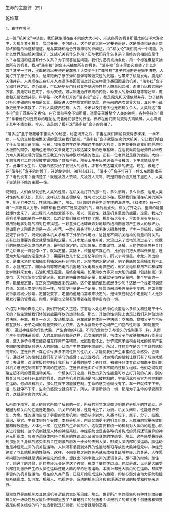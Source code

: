 生命的主旋律（四）

乾坤草


    4．真性在哪里

    上一篇“机关论”中谈到，我们就生活在由不同的大大小小、形式各异的机关所组成的汪洋大海之中，大机关套小机关，层层叠叠，不可胜计。这个结论大家一定要去验证，这是悟道和证道走向最终彻悟的物证和理证，是与实际相结合开眼即得的世间法。由“机关论”我们提出一个问题，为什么世界是由机关组成了，这些机关有什么作用？它与我们有什么关系？最终的真相到底是什么？与悟道和证道有什么关系？为了回答这些问题，我们先把机关抽象化，用一个标准模型来抽象所有的机关，我用“藩多拉”的盒子来抽象所有的机关。“藩多拉”盒子里面究竟装了什么东西？盒子一打开，里面是跑出天使还是魔鬼？人类至今对“藩多拉”盒子的秘密还是搞不清楚，人类打开了原子的机关，结果跑出了原子弹和氢弹等等毁灭性的武器，也带来了核能发电，魔鬼和天使并存。人类现在正在打开人类遗传基因图谱及其它生物遗传基因图谱的机关，“藩多拉”盒子全部打开之后，作为武器，可以研制专门针对某些基因特性的人群基因武器，杀伤力比核武器还厉害，魔鬼可以狂笑了。作为天使，可以制造治疗疾病的药物，改善人的身体缺陷等等壮举，魔鬼和天使依然并存。科学每一次革命打开的“藩多拉”盒子，都是魔鬼和天使依然并存，分子结构分析和电磁的应用都是如此，既促进人类物质文明的发展，也带来的两次世界大战，其它中小战争更是不计其数了，古代人类使用弓箭、大刀、长矛以及打埋伏也是用机关杀人。人类对这“藩多拉”盒子既高兴又害怕，在它面前完全不知所措，迷惘笼罩着整个人类的神经，各种各样的“疯子”拿着他们似是而非的理论在兜售他们邪恶的行径。世界在他们面前变得支离破碎，人心沉溺于其中不能自拔。今天，该是到了揭开这“藩多拉”盒子的真相了。

    “藩多拉”盒子隐藏着宇宙最大的秘密，秘密揭开之后，宇宙在我们面前将变得赤裸裸、一丝不挂，一切的真相都完整无误的呈现在我们面前。“藩多拉”盒子就是生命的大机关，它让我们明白了什么叫做大道至简。今日，我有幸的在这里讲解这生命的大机关，首先我要感谢我们的导游和太极网的阿杂，是两位老师的文章奠定了我写这篇文章的思维基础，在这我向两位老师日以继夜的为人类新文明的诞生而忘我工作的精神致以崇高的敬意。还有一位老师就是我的食指，大约一年前我去打工的时候被电锯切断了食指手筋，那天上午开玩笑说会手会被切，下午事情就发生了。此事件发生后，切身的感受给了我很大的思考，才有今天这篇文章的表述。现在，该是打开“藩多拉”盒子的时候了，开始倒计时，987654321，“藩多拉”盒子打开了！什么东西跑出来了？看到没有？看清楚了！就是被万人赞颂、又被万人咒骂、既是阳春白雪又是下里巴人、人类千古演绎不绝的主题——性。

    说到性，人们自然就想到人类的性爱，在机关被打开的那一刻，多么消魂，多么快感，这是人类对性的切身认识。其实，这样认识性还很狭窄，性可以说无处不在。既然我们生活在机关的海洋中，机关打开之后，性就跑出来了，那么，我们同时也是生活在性的海洋中。《红楼梦》有一句诗“一声震得人方恐，回首相看已成灰”是描述爆竹的，爆竹被点火，机关打开之后，里面的能量就爆炸出来了，这过程同人类做爱差不多。所以，说到性，就是机关里面的能量。这里，我先介绍机关里面能量的一些概念，以帮助我们继续对性的了解。机关有大有小，里面能量有多有少，可用物理学对能的相对性来描述。一颗氢弹在地球爆炸对地球的结构而言可产生很大的破坏力，但如果在太阳爆炸只是一点小火花。一粒小石头打到人体无伤大碍象按摩，打中一只蚂蚁，蚂蚁就死于非命了，蚂蚁的身体机关承载不了外部的作用力，这就是不同机关结构的能量相对关系。还有比较重要的概念就是恒量和定量。打开水龙头或电开关，水流出来了或电流流过去了，给我们的感觉就是水或电总在流，是相对恒定的，就叫恒量。而象爆竹、马桶、人的性能量等开关打开之后爆发一阵就停止了，就叫定量。实际上，恒量是不存在的，比如我们把太阳叫做恒星，是因为太阳内能的定量太多了，需要释放几十亿上百亿年的时间，所以才叫恒星。水龙头流出的水，是由水塔的水和抽水机抽水来补充供应的，水塔内的水是定量，到了最底位如果抽水机不工作，水就用完了。而抽水机等等用电的机器是由发电机发电供应的，假如发电机都用石油和煤等化学燃料来发电，石油和煤是定量，最终会用完。如果用水力等来自太阳的能量（包括核能）来发电，因为太阳能实质是定量，能的转换最终都是定量，能量就守恒在定量内。整个宇宙也一样，能量是定量，在正负空间做反复的运动。这个定量的值到底是多少呢？这是一个设定可调整的值。如同人类发行钞票一样，钞票发行量是一个定量，钞票流来流去总量是不变的。但如果增发钞票或减少钞票，定量就变了，定量的值是由需求来决定的。是谁来控制这个定量呢？人是钞票发行量的管理者。同理，宇宙也必然有管理者在管理宇宙内的一切。

    介绍完上面的概念之后，我们开始切入正题，宇宙这么处心积虑的设置这么多机关和性是干什么来的？性生活使我们体验到能量释放的运动快感，那么，其他的性实际上也是让我们来体验运动的快感。开车，机关一点火，发动机发动，开车就是在体验一种快感；吃东西，食物分子与舌头相互接触，分子之间的能量交换机关打开，舌头与食物分子之间产生相互的性刺激（即能量交换），通过神经系统传到大脑，产生食物的味道。不同的食物分子与舌头的性刺激不一样，从而产生不同的味道感受。人的其他感官都是这样，风吹来的时候，气体分子与皮肤接触进行能量交换，进入鼻子与嗅觉细胞相互作用产生嗅觉。光照到物体上，分子或原子结构会对光的频率产生不同的吸收或反射进入人的眼睛，从而产生物体的不同颜色。所以，性的存在是为了生命的感知而来的，正是世界上存在许许多多不同性质的性机关，才能使我们产生丰富的生命感受。去骑马，通过对马的控制让我们有了骑马的感受；去玩游戏机，对游戏机的控制让我们有了玩游戏感受；去滑雪，对滑雪板的控制让我们有了滑雪的感受；去打球、去做任何体育运动都由于我们能对机关进行控制而有了不同的性感受。正是世界是由许许多多不同的性机关组成。他们之间就可建立起不同的逻辑运动关系。一个机关打开之后，释放出来的性能量可以去打开别的机关，别的机关又可以去打开其他的机关，而这些机关的联动是可以被控制的，宇宙因此可形容为可控制的性运动。假如没有机关，那么性就不可能被控制，生命的感受也就没有了。车一开就停不下来，话一说就停不下来，生命的感受也就没有了。所以，宇宙所做的一切，都是为了生命的感受而来的，这就是生命的大机关。

    从形而下而言，即人的感官所能了解到的一切，所有的科学发现都证明世界是机关的性运动。正是因为机关内的性能是定量的，机关开的时候，性能出去了，为消。机关关闭后，性能进行恢复，为息。性的运动形成了宇宙的消息机制。物质从小到大，从基本粒子、原子、分子、细胞、组织、器官、生命体到各个天体，本身是机关，内部又由更小的机关组成，人体细胞需要吸收能量和释放能量，人体也一样，在这样的生命体系中，这就需要有统一的机制对人体内的这些小机关进行控制，这个机制就是人体的神经系统，神经系统也是由各种机关构成的具有逻辑运算的神经元所组成，负责协调身体内各个机关的性运动以及采集身体的性感受。那么，这些感受最终送到那里呢？身体的感受由机关性刺激的触发一步步的传到大脑，形成大脑内部的脑运动，脑运动也是神经元之间的机关性运动。人体所有感受到外界的性运动都可存放到大脑神经元中，神经元建立了与其他机关的性联系，这样，不同事物之间的关系就形成相关区域神经元的关系，人在思考问题的时候就是调用神经元的信息，想找出不同事物之间的逻辑关系，想不通的时候，憋住了，想通了的时候，新的神经元会记住这个答案，形成了脑的性运动。也就是说，无论是大脑受外部性刺激所产生的大脑性运动还是大脑内部的思考运动，本质上都是大脑内的性运动，都属于宇宙内的机关性运动。现在的人类产品，已经开始形成这样的趋势，即核心部分由动力系统和控制系统组成。如汽车、机器人、电视等等，系统的机关组合和管理通过意识的接受和控制来进行。

    既然世界是由机关及其体现机关逻辑的意识所组成。那么，世界所产生的图象和各种性刺激经由机关的一级级性触发最后传到那里去了？谁是机关的创造者？谁是机关的知觉者？创造者和知觉者是由机关组成的吗？创造者就是知觉者，知觉者就是创造者。



